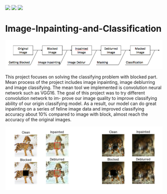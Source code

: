 ![](https://img.shields.io/badge/language-python-orange.svg)
![](https://img.shields.io/badge/Price-FREE-green.svg)
[![](https://img.shields.io/badge/Donate-支付宝|微信|Venmo-blue.svg)](https://github.com/l5shi/__Overview__/blob/master/thanks/README.md)

# Image-Inpainting-and-Classification


![1 image](./1.png)

This project focuses on solving the classifying problem with blocked part. Mean process of the project includes image inpainting, image deblurring and image classifying. The mean tool we implemented is convolution neural network such as VGG16. The goal of this project was to try different convolution network to im- prove our image quality to improve classifying ability of our origin classifying model. As a result, our model can do great inpainting on a series of feline image data and improved classifying accuracy about 10% compared to image with block, almost reach the accuracy of the original images.


![3 image](./3.png)
